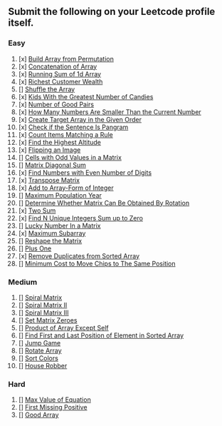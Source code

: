 

## Submit the following on your Leetcode profile itself.

### Easy
1.  [x]  [Build Array from Permutation](https://leetcode.com/problems/build-array-from-permutation/) 
2.  [x] [Concatenation of Array](https://leetcode.com/problems/concatenation-of-array/)
3.  [x] [Running Sum of 1d Array](https://leetcode.com/problems/running-sum-of-1d-array/)
4.  [x] [Richest Customer Wealth](https://leetcode.com/problems/richest-customer-wealth/)
5.  [] [Shuffle the Array](https://leetcode.com/problems/shuffle-the-array/)
6.  [x] [Kids With the Greatest Number of Candies](https://leetcode.com/problems/kids-with-the-greatest-number-of-candies/)
7.  [x] [Number of Good Pairs](https://leetcode.com/problems/number-of-good-pairs/)
8.  [x] [How Many Numbers Are Smaller Than the Current Number](https://leetcode.com/problems/how-many-numbers-are-smaller-than-the-current-number/)
9.  [x] [Create Target Array in the Given Order](https://leetcode.com/problems/create-target-array-in-the-given-order/)
10.  [x] [Check if the Sentence Is Pangram](https://leetcode.com/problems/check-if-the-sentence-is-pangram/)
11.  [x] [Count Items Matching a Rule](https://leetcode.com/problems/count-items-matching-a-rule/)
12.  [x] [Find the Highest Altitude](https://leetcode.com/problems/find-the-highest-altitude/)
13.  [x] [Flipping an Image](https://leetcode.com/problems/flipping-an-image/)
14.  [] [Cells with Odd Values in a Matrix](https://leetcode.com/problems/cells-with-odd-values-in-a-matrix/)
15.  [] [Matrix Diagonal Sum](https://leetcode.com/problems/matrix-diagonal-sum/)
16.  [x] [Find Numbers with Even Number of Digits](https://leetcode.com/problems/find-numbers-with-even-number-of-digits/)
17.  [x] [Transpose Matrix](https://leetcode.com/problems/transpose-matrix/)
18. [x]  [Add to Array-Form of Integer](https://leetcode.com/problems/add-to-array-form-of-integer/)
19.  [] [Maximum Population Year](https://leetcode.com/problems/maximum-population-year/)
20.  [] [Determine Whether Matrix Can Be Obtained By Rotation](https://leetcode.com/problems/determine-whether-matrix-can-be-obtained-by-rotation/)
21. [x]  [Two Sum](https://leetcode.com/problems/two-sum/)
22. [x]  [Find N Unique Integers Sum up to Zero](https://leetcode.com/problems/find-n-unique-integers-sum-up-to-zero/)
23.  [] [Lucky Number In a Matrix](https://leetcode.com/problems/lucky-numbers-in-a-matrix/)
24.  [x] [Maximum Subarray](https://leetcode.com/problems/maximum-subarray/)
25.  [] [Reshape the Matrix](https://leetcode.com/problems/reshape-the-matrix/)
26.  [] [Plus One](https://leetcode.com/problems/plus-one/)
27.  [x] [Remove Duplicates from Sorted Array](https://leetcode.com/problems/remove-duplicates-from-sorted-array/)
28.  [] [Minimum Cost to Move Chips to The Same Position](https://leetcode.com/problems/minimum-cost-to-move-chips-to-the-same-position/)

### Medium
1.  [] [Spiral Matrix](https://leetcode.com/problems/spiral-matrix/)
2.  [] [Spiral Matrix II](https://leetcode.com/problems/spiral-matrix-ii/)
3.  [] [Spiral Matrix III](https://leetcode.com/problems/spiral-matrix-iii/)
4.  [] [Set Matrix Zeroes](https://leetcode.com/problems/set-matrix-zeroes/)
5.  [] [Product of Array Except Self](https://leetcode.com/problems/product-of-array-except-self/)
6.  [] [Find First and Last Position of Element in Sorted Array](https://leetcode.com/problems/find-first-and-last-position-of-element-in-sorted-array/)
7.  [] [Jump Game](https://leetcode.com/problems/jump-game/)
8. []  [Rotate Array](https://leetcode.com/problems/rotate-array/)
9.  [] [Sort Colors](https://leetcode.com/problems/sort-colors/)
10.  [] [House Robber](https://leetcode.com/problems/house-robber/)

### Hard
1.  [] [Max Value of Equation](https://leetcode.com/problems/max-value-of-equation/)
2.  [] [First Missing Positive](https://leetcode.com/problems/first-missing-positive/)
3.  [] [Good Array](https://leetcode.com/problems/check-if-it-is-a-good-array/)

